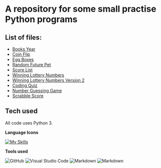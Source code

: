 # A repository for some small practise Python programs

## List of files:
- [Books Year](https://github.com/Rclarkeweb/practising_python/blob/main/Books%20year.py)  
- [Coin Flip](https://github.com/Rclarkeweb/practising_python/blob/main/Coin%20flip.py)  
- [Egg Boxes](https://github.com/Rclarkeweb/practising_python/blob/main/Egg%20boxes.py)  
- [Random Future Pet](https://github.com/Rclarkeweb/practising_python/blob/main/Random%20future%20pet.py)
- [Score List](https://github.com/Rclarkeweb/practising_python/blob/main/Score%20List.py)
- [Winning Lottery Numbers](https://github.com/Rclarkeweb/practising_python/blob/main/Winning%20Lottery%20Numbers.py)
- [Winning Lottery Numbers Version 2](https://github.com/Rclarkeweb/practising_python/blob/main/Winning%20Lottery%20Ticket%20Version%202.py)
- [Coding Quiz](https://github.com/Rclarkeweb/practising_python/blob/main/Coding%20Quiz.py)
- [Number Guessing Game](https://github.com/Rclarkeweb/practising_python/blob/main/Number%20Guessing%20Game.py)
- [Scrabble Score](https://github.com/Rclarkeweb/practising_python/blob/main/Scrabble.py)

## Tech used

All code uses Python 3.

**Language Icons**

[![My Skills](https://skillicons.dev/icons?i=python,&perline=9)](https://skillicons.dev)

**Tools used**

![GitHub](https://camo.githubusercontent.com/cca71357fe98ec5f8cd6ebab9044ad2901f4b64ebda379ac81608ed9f1caa1a0/68747470733a2f2f696d672e736869656c64732e696f2f7374617469632f76313f7374796c653d666f722d7468652d6261646765266d6573736167653d47697448756226636f6c6f723d313831373137266c6f676f3d476974487562266c6f676f436f6c6f723d464646464646266c6162656c3d) ![Visual Studio Code](https://img.shields.io/badge/Visual%20Studio%20Code-0078d7.svg?style=for-the-badge&logo=visual-studio-code&logoColor=white) ![Markdown](https://img.shields.io/badge/markdown-%23000000.svg?style=for-the-badge&logo=markdown&logoColor=white) ![Markdown](https://img.shields.io/badge/pycharm-%23000000.svg?style=for-the-badge&logo=pycharm&logoColor=white)
